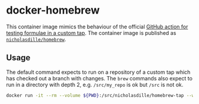 # docker-homebrew

This container image mimics the behaviour of the official [GitHub action for testing formulae in a custom tap](https://github.com/Homebrew/brew/blob/master/Library/Homebrew/dev-cmd/tap-new.rb). The container image is published as [`nicholasdille/homebrew`](https://hub.docker.com/repository/docker/nicholasdille/homebrew).

## Usage

The default command expects to run on a repository of a custom tap which has checked out a branch with changes. The `brew` commands also expect to run in a directory with depth 2, e.g. `/src/my_repo` is ok but `/src` is not ok.

```bash
docker run -it --rm --volume ${PWD}:/src/nicholasdille/homebrew-tap --workdir /src/nicholasdille/homebrew-tap
```
